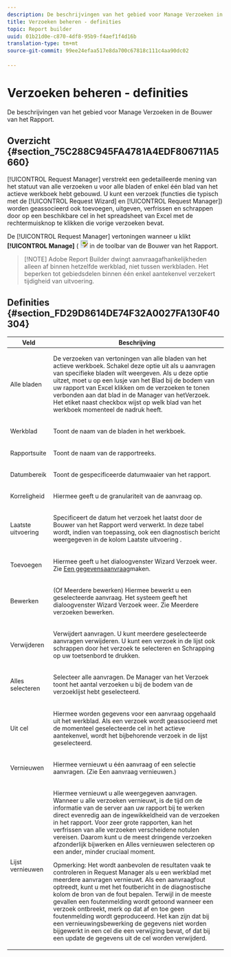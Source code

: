 ```yaml
---
description: De beschrijvingen van het gebied voor Manage Verzoeken in de Bouwer van het Rapport.
title: Verzoeken beheren - definities
topic: Report builder
uuid: 01b21d0e-c870-4df8-95b9-f4aef1f4d16b
translation-type: tm+mt
source-git-commit: 99ee24efaa517e8da700c67818c111c4aa90dc02

---
```



# Verzoeken beheren - definities

De beschrijvingen van het gebied voor Manage Verzoeken in de Bouwer van het Rapport.

## Overzicht {#section_75C288C945FA4781A4EDF806711A5660}

[!UICONTROL Request Manager] verstrekt een gedetailleerde mening van het statuut van alle verzoeken u voor alle bladen of enkel één blad van het actieve werkboek hebt gebouwd. U kunt een verzoek (functies die typisch met de [!UICONTROL Request Wizard] en [!UICONTROL Request Manager]) worden geassocieerd ook toevoegen, uitgeven, verfrissen en schrappen door op een beschikbare cel in het spreadsheet van Excel met de rechtermuisknop te klikken die vorige verzoeken bevat.

De [!UICONTROL Request Manager] vertoningen wanneer u klikt **[!UICONTROL Manage]** ( ![](assets/edit_request.gif) in de toolbar van de Bouwer van het Rapport.

> [!NOTE] Adobe Report Builder dwingt aanvraagafhankelijkheden alleen af binnen hetzelfde werkblad, niet tussen werkbladen. Het beperken tot gebiedsdelen binnen één enkel aantekenvel verzekert tijdigheid van uitvoering.

## Definities {#section_FD29D8614DE74F32A0027FA130F40304}

<table id="table_0880204181074BDBBA37E3DF2972A672"> 
 <thead> 
  <tr> 
   <th colname="col1" class="entry"> Veld </th> 
   <th colname="col2" class="entry"> Beschrijving </th> 
  </tr> 
 </thead>
 <tbody> 
  <tr> 
   <td colname="col1"> <p>Alle bladen </p> </td> 
   <td colname="col2"> <p>De verzoeken van vertoningen van alle bladen van het actieve werkboek. Schakel deze optie uit als u aanvragen van specifieke bladen wilt weergeven. Als u deze optie uitzet, moet u op een lusje van het Blad bij de bodem van uw rapport van Excel klikken om de verzoeken te tonen verbonden aan dat blad in de Manager <span class="wintitle"> van het</span>Verzoek. Het etiket naast checkbox wijst op welk blad van het werkboek momenteel de nadruk heeft. </p> </td> 
  </tr> 
  <tr> 
   <td colname="col1"> <p>Werkblad </p> </td> 
   <td colname="col2"> <p>Toont de naam van de bladen in het werkboek. </p> </td> 
  </tr> 
  <tr> 
   <td colname="col1"> <p>Rapportsuite </p> </td> 
   <td colname="col2"> <p>Toont de naam van de rapportreeks. </p> </td> 
  </tr> 
  <tr> 
   <td colname="col1"> <p>Datumbereik </p> </td> 
   <td colname="col2"> <p>Toont de gespecificeerde datumwaaier van het rapport. </p> </td> 
  </tr> 
  <tr> 
   <td colname="col1"> <p>Korreligheid </p> </td> 
   <td colname="col2"> <p>Hiermee geeft u de granulariteit van de aanvraag op. </p> </td> 
  </tr> 
  <tr> 
   <td colname="col1"> <p> Laatste uitvoering </p> </td> 
   <td colname="col2"> <p>Specificeert de datum het verzoek het laatst door de Bouwer van het Rapport werd verwerkt. In deze tabel wordt, indien van toepassing, ook een diagnostisch bericht weergegeven in de kolom <span class="wintitle"> Laatste uitvoering</span> . </p> </td> 
  </tr> 
  <tr> 
   <td colname="col1"> <p>Toevoegen </p> </td> 
   <td colname="col2"> <p>Hiermee geeft u het dialoogvenster Wizard Verzoek weer. Zie <a href="/help/analyze/report-builder/data-requests/t-create-a-data-request.md"   > Een gegevensaanvraag</a>maken. </p> </td> 
  </tr> 
  <tr> 
   <td colname="col1"> <p>Bewerken </p> </td> 
   <td colname="col2"> <p> (Of Meerdere bewerken) Hiermee bewerkt u een geselecteerde aanvraag. Het systeem geeft het dialoogvenster Wizard <span class="wintitle"></span> Verzoek weer. Zie Meerdere verzoeken <a href="/help/analyze/report-builder/manage-requests/t-edit-multiple-requests.md"   ></a>bewerken. </p> </td> 
  </tr> 
  <tr> 
   <td colname="col1"> <p>Verwijderen </p> </td> 
   <td colname="col2"> <p>Verwijdert aanvragen. U kunt meerdere geselecteerde aanvragen verwijderen. U kunt een verzoek in de lijst ook schrappen door het verzoek te selecteren en Schrapping op uw toetsenbord te drukken. </p> </td> 
  </tr> 
  <tr> 
   <td colname="col1"> <p> Alles selecteren </p> </td> 
   <td colname="col2"> <p>Selecteer alle aanvragen. De <span class="wintitle"> Manager</span> van het Verzoek toont het aantal verzoeken u bij de bodem van de verzoeklijst hebt geselecteerd. </p> </td> 
  </tr> 
  <tr> 
   <td colname="col1"> <p>Uit cel </p> </td> 
   <td colname="col2"> <p>Hiermee worden gegevens voor een aanvraag opgehaald uit het werkblad. Als een verzoek wordt geassocieerd met de momenteel geselecteerde cel in het actieve aantekenvel, wordt het bijbehorende verzoek in de lijst geselecteerd. </p> </td> 
  </tr> 
  <tr> 
   <td colname="col1"> <p> Vernieuwen </p> </td> 
   <td colname="col2"> <p>Hiermee vernieuwt u één aanvraag of een selectie aanvragen. (Zie Een aanvraag <a href="/help/analyze/report-builder/manage-requests/t-refresh-a-request.md"   ></a>vernieuwen.) </p> </td> 
  </tr> 
  <tr> 
   <td colname="col1"> <p>Lijst vernieuwen </p> </td> 
   <td colname="col2"> <p>Hiermee vernieuwt u alle weergegeven aanvragen. Wanneer u alle verzoeken vernieuwt, is de tijd om de informatie van de server aan uw rapport bij te werken direct evenredig aan de ingewikkeldheid van de verzoeken in het rapport. Voor zeer grote rapporten, kan het verfrissen van alle verzoeken verscheidene notulen vereisen. Daarom kunt u de meest dringende verzoeken afzonderlijk bijwerken en Alles <span class="wintitle"></span> vernieuwen selecteren op een ander, minder cruciaal moment. </p> <p> <p>Opmerking: Het wordt aanbevolen de resultaten vaak te controleren in <span class="wintitle"> Request Manager</span> als u een werkblad met meerdere aanvragen vernieuwt. Als een aanvraagfout optreedt, kunt u met het foutbericht in de diagnostische kolom de bron van de fout bepalen. Terwijl in de meeste gevallen een foutenmelding wordt getoond wanneer een verzoek ontbreekt, merk op dat af en toe geen foutenmelding wordt geproduceerd. Het kan zijn dat bij een vernieuwingsbewerking de gegevens niet worden bijgewerkt in een cel die een verwijzing bevat, of dat bij een update de gegevens uit de cel worden verwijderd. </p> </p> </td> 
  </tr> 
 </tbody> 
</table>

